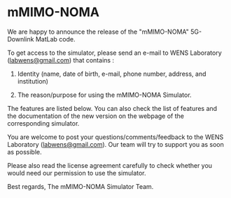 # mMIMO-NOMA
We are happy to announce the release of the "mMIMO-NOMA" 5G-Downlink MatLab code.

To get access to the simulator, please send an e-mail to WENS Laboratory (labwens@gmail.com) that contains :

1) Identity (name, date of birth, e-mail, phone number, address, and institution)

2) The reason/purpose for using the mMIMO-NOMA Simulator.

The features are listed below. You can also check the list of features and the documentation of the new version on the webpage of the corresponding simulator.

You are welcome to post your questions/comments/feedback to the WENS Laboratory (labwens@gmail.com). Our team will try to support you as soon as possible. 

Please also read the license agreement carefully to check whether you would need our permission to use the simulator.

Best regards,
The mMIMO-NOMA Simulator Team.

